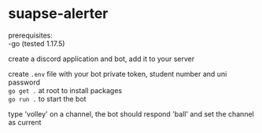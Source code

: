 # suapse-alerter

prerequisites:  
-go (tested 1.17.5)

create a discord application and bot, add it to your server  

create `.env` file with your bot private token, student number and uni password  
`go get .` at root to install packages  
`go run .` to start the bot  

type 'volley' on a channel, the bot should respond 'ball' and set the channel as current  
